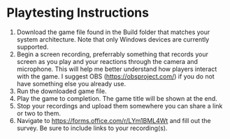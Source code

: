 # Playtesting Instructions
1. Download the game file found in the Build folder that matches your system architecture. Note that only Windows devices are currently supported.
2. Begin a screen recording, preferrably something that records your screen as you play and your reactions through the camera and microphone. This will help me better understand how players interact with the game. I suggest OBS (https://obsproject.com/) if you do not have something else you already use.
3. Run the downloaded game file.
4. Play the game to completion. The game title will be shown at the end.
5. Stop your recordings and upload them somewhere you can share a link or two to them.
6. Navigate to https://forms.office.com/r/LYm1BML4Wt and fill out the survey. Be sure to include links to your recording(s).
